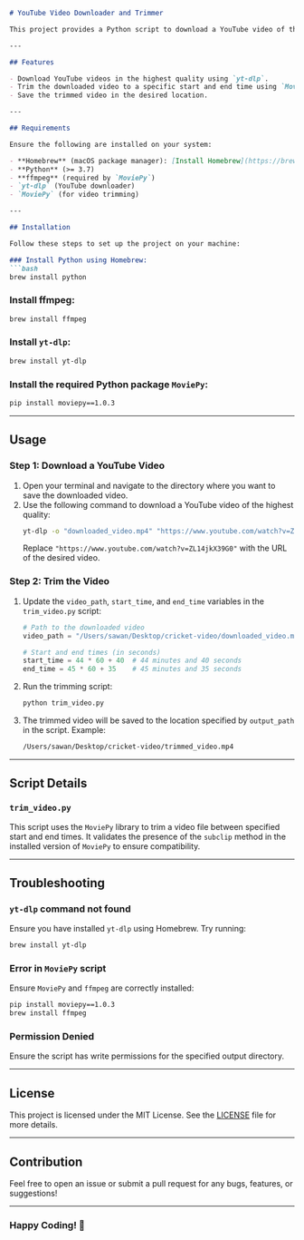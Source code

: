 ```markdown
# YouTube Video Downloader and Trimmer

This project provides a Python script to download a YouTube video of the highest quality using `yt-dlp` and trim it to a specific timeframe using `MoviePy`. It is designed to work on macOS and assumes `brew` is available for managing packages.

---

## Features

- Download YouTube videos in the highest quality using `yt-dlp`.
- Trim the downloaded video to a specific start and end time using `MoviePy`.
- Save the trimmed video in the desired location.

---

## Requirements

Ensure the following are installed on your system:

- **Homebrew** (macOS package manager): [Install Homebrew](https://brew.sh/)
- **Python** (>= 3.7)
- **ffmpeg** (required by `MoviePy`)
- `yt-dlp` (YouTube downloader)
- `MoviePy` (for video trimming)

---

## Installation

Follow these steps to set up the project on your machine:

### Install Python using Homebrew:
```bash
brew install python
```

### Install ffmpeg:
```bash
brew install ffmpeg
```

### Install `yt-dlp`:
```bash
brew install yt-dlp
```

### Install the required Python package `MoviePy`:
```bash
pip install moviepy==1.0.3
```

---

## Usage

### Step 1: Download a YouTube Video

1. Open your terminal and navigate to the directory where you want to save the downloaded video.
2. Use the following command to download a YouTube video of the highest quality:
   ```bash
   yt-dlp -o "downloaded_video.mp4" "https://www.youtube.com/watch?v=ZL14jkX39G0"
   ```
   Replace `"https://www.youtube.com/watch?v=ZL14jkX39G0"` with the URL of the desired video.

### Step 2: Trim the Video

1. Update the `video_path`, `start_time`, and `end_time` variables in the `trim_video.py` script:
   ```python
   # Path to the downloaded video
   video_path = "/Users/sawan/Desktop/cricket-video/downloaded_video.mp4"

   # Start and end times (in seconds)
   start_time = 44 * 60 + 40  # 44 minutes and 40 seconds
   end_time = 45 * 60 + 35    # 45 minutes and 35 seconds
   ```

2. Run the trimming script:
   ```bash
   python trim_video.py
   ```

3. The trimmed video will be saved to the location specified by `output_path` in the script. Example:
   ```bash
   /Users/sawan/Desktop/cricket-video/trimmed_video.mp4
   ```

---

## Script Details

### `trim_video.py`

This script uses the `MoviePy` library to trim a video file between specified start and end times. It validates the presence of the `subclip` method in the installed version of `MoviePy` to ensure compatibility.

---

## Troubleshooting

### `yt-dlp` command not found
Ensure you have installed `yt-dlp` using Homebrew. Try running:
```bash
brew install yt-dlp
```

### Error in `MoviePy` script
Ensure `MoviePy` and `ffmpeg` are correctly installed:
```bash
pip install moviepy==1.0.3
brew install ffmpeg
```

### Permission Denied
Ensure the script has write permissions for the specified output directory.

---

## License

This project is licensed under the MIT License. See the [LICENSE](LICENSE) file for more details.

---

## Contribution

Feel free to open an issue or submit a pull request for any bugs, features, or suggestions!

---

### Happy Coding! 🎥
```
